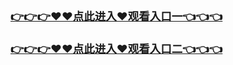 <h3 class="heading-element" style="font-size:1.25em;font-weight:var(--base-text-weight-semibold, 600);color:#1F2328;font-family:-apple-system, BlinkMacSystemFont, &quot;background-color:#FFFFFF;">
	<a href="https://github.k709.com/20250219.html">👉👉👉♥♥点此进入♥观看入口一👈👈👈</a>
</br>

</br>
   <a href="https://github.k596.com/20250219.html">👉👉👉♥♥点此进入♥观看入口二👈👈👈</a>
</h3>
</br>
</br>
</br>
</br>
